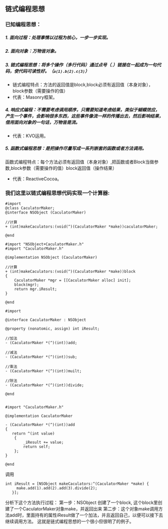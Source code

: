 ## 链式编程思想

### 已知编程思想： 

##### 1. 面向过程：处理事情以过程为核心，一步一步实现。

##### 2. 面向对象：万物皆对象。

##### 3. 链式编程思想：将多个操作（多行代码）通过点号（.）链接在一起成为一句代码，使代码可读性好。（`a(1).b(2).c(3)`）

* 链式编程特点：方法的返回值是block,block必须有返回值（本身对象），block参数（需要操作的值）
* 代表：Masonry框架。

##### 4. 响应式编程：不需要考虑调用顺序，只需要知道考虑结果，类似于蝴蝶效应，产生一个事件，会影响很多东西，这些事件像流一样的传播出去，然后影响结果，借用面向对象的一句话，万物皆是流。

* 代表：KVO运用。

##### 5. 函数式编程思想：是把操作尽量写成一系列嵌套的函数或者方法调用。
函数式编程特点：每个方法必须有返回值（本身对象）,把函数或者Block当做参数,block参数（需要操作的值）block返回值（操作结果）

* 代表：ReactiveCocoa。

### 我们这里以链式编程思想代码实现一个计算器:

```
#import
@class CaculatorMaker;
@interface NSObject (CaculatorMaker)

//计算
+ (int)makeCaculators:(void(^)(CaculatorMaker *make))caculatorMaker;

@end

#import "NSObject+CaculatorMaker.h"
#import "CaculatorMaker.h"

@implementation NSObject (CaculatorMaker)

//计算
+ (int)makeCaculators:(void(^)(CaculatorMaker *make))block
{
    CaculatorMaker *mgr = [[CaculatorMaker alloc] init];
    block(mgr);
    return mgr.iResult;
}

@end

#import

@interface CaculatorMaker : NSObject

@property (nonatomic, assign) int iResult;

//加法
- (CaculatorMaker *(^)(int))add;

//减法
- (CaculatorMaker *(^)(int))sub;

//乘法
- (CaculatorMaker *(^)(int))muilt;

//除法
- (CaculatorMaker *(^)(int))divide;

@end


#import "CaculatorMaker.h"

@implementation CaculatorMaker

- (CaculatorMaker *(^)(int))add
{
   return ^(int value)
    {
        _iResult += value;
        return self;
    };
}

@end
```

调用

```
int iResult = [NSObject makeCaculators:^(CaculatorMaker *make) {
     make.add(1).add(2).add(3).divide(2);
   }];
```

分析下这个方法执行过程：
第一步：NSObject 创建了一个block, 这个block里创建了一个CaculatorMaker对象make，并返回出来
第二步：这个对象make调用方法add时，里面持有的属性iResult做了一个加法，并且返回自己，以便可以接下去继续调用方法。 
这就是链式编程思想的一个很小但很明了的例子。



